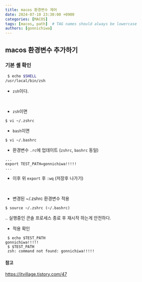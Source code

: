 ```yaml
---
title: macos 환경변수 제어
date: 2024-07-10 23:30:00 +0900
categories: [MACOS]
tags: [macos, path]  # TAG names should always be lowercase
authors: [gonnichiwa]
---
```


## macos 환경변수 추가하기

### 기본 셸 확인

```sh
 $ echo $SHELL
/usr/local/bin/zsh
```
- `zsh`이다.

<br/>

- `zsh`이면
```
$ vi ~/.zshrc
```

- `bash`이면
```
$ vi ~/.bashrc
```

+ 환경변수 `.rc`에 업데이트 (`zshrc`, `bashrc` 동일)
```
...
export TEST_PATH=gonnichiwa!!!!!
...
```
  - 이후 위 `export` 후 `:wq` (저장후 나가기)

<br/>

- 변경된 ~/.zshrc 환경변수 적용

```
$ source ~/.zshrc (~/.bashrc)
```

.. 실행중인 콘솔 프로세스 종료 후 재시작 하는게 안전하다.

- 적용 확인

```
 $ echo $TEST_PATH
gonnichiwa!!!!!
 $ $TEST_PATH 
 zsh: command not found: gonnichiwa!!!!!
```


#### 참고  
https://itvillage.tistory.com/47